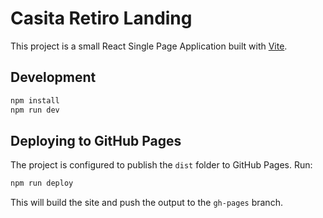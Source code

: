# Casita Retiro Landing

This project is a small React Single Page Application built with [Vite](https://vitejs.dev/).

## Development

```bash
npm install
npm run dev
```

## Deploying to GitHub Pages

The project is configured to publish the `dist` folder to GitHub Pages. Run:

```bash
npm run deploy
```

This will build the site and push the output to the `gh-pages` branch.
